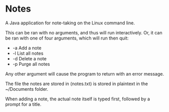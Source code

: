 # Notes
A Java application for note-taking on the Linux command line.


This can be ran with no arguments, and thus will run interactively.
Or, it can be ran with one of four arguments, which will run then quit:
  * -a    Add a note
  * -l    List all notes
  * -d    Delete a note
  * -p    Purge all notes

Any other argument will cause the program to return with an error message.

The file the notes are stored in (notes.txt) is stored in plaintext in the ~/Documents folder.

When adding a note, the actual note itself is typed first, followed by a prompt for a title.
